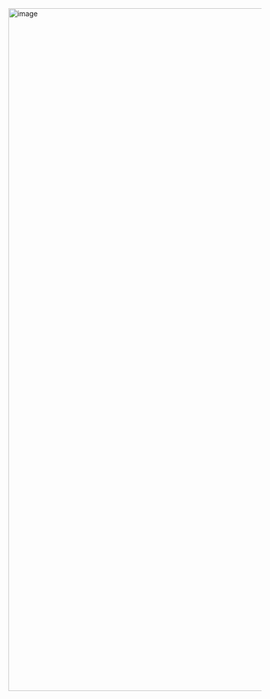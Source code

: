 <img width="2522" height="1358" alt="image" src="https://github.com/user-attachments/assets/f115ea8a-2851-46ae-b171-48a0f730aebc" />

